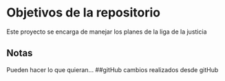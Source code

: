 # Objetivos de la repositorio

Este proyecto se encarga de manejar los planes de la liga de la justicia


## Notas
Pueden hacer lo que quieran...
##gitHub
cambios realizados desde gitHub
